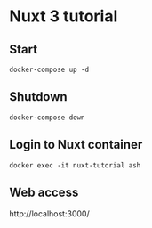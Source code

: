 # Nuxt 3 tutorial
## Start
```
docker-compose up -d
```
## Shutdown
```
docker-compose down
```
## Login to Nuxt container
```
docker exec -it nuxt-tutorial ash
```
## Web access
http://localhost:3000/
